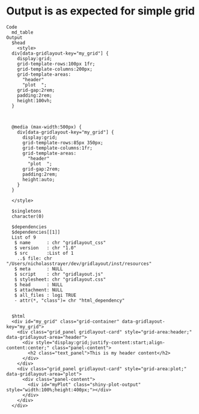 # Output is as expected for simple grid

    Code
      md_table
    Output
      $head
        <style>
      div[data-gridlayout-key="my_grid"] {
        display:grid;
        grid-template-rows:100px 1fr;
        grid-template-columns:200px;
        grid-template-areas:
          "header"
          "plot  ";
        grid-gap:2rem;
        padding:2rem;
        height:100vh;
      }
      
      
      
      @media (max-width:500px) {
        div[data-gridlayout-key="my_grid"] {
          display:grid;
          grid-template-rows:85px 350px;
          grid-template-columns:1fr;
          grid-template-areas:
            "header"
            "plot  ";
          grid-gap:2rem;
          padding:2rem;
          height:auto;
        }
      }
      
      </style>
      
      $singletons
      character(0)
      
      $dependencies
      $dependencies[[1]]
      List of 9
       $ name      : chr "gridlayout_css"
       $ version   : chr "1.0"
       $ src       :List of 1
        ..$ file: chr "/Users/nicholasstrayer/dev/gridlayout/inst/resources"
       $ meta      : NULL
       $ script    : chr "gridlayout.js"
       $ stylesheet: chr "gridlayout.css"
       $ head      : NULL
       $ attachment: NULL
       $ all_files : logi TRUE
       - attr(*, "class")= chr "html_dependency"
      
      
      $html
      <div id="my_grid" class="grid-container" data-gridlayout-key="my_grid">
        <div class="grid_panel gridlayout-card" style="grid-area:header;" data-gridlayout-area="header">
          <div style="display:grid;justify-content:start;align-content:center;" class="panel-content">
            <h2 class="text_panel">This is my header content</h2>
          </div>
        </div>
        <div class="grid_panel gridlayout-card" style="grid-area:plot;" data-gridlayout-area="plot">
          <div class="panel-content">
            <div id="myPlot" class="shiny-plot-output" style="width:100%;height:400px;"></div>
          </div>
        </div>
      </div>
      

